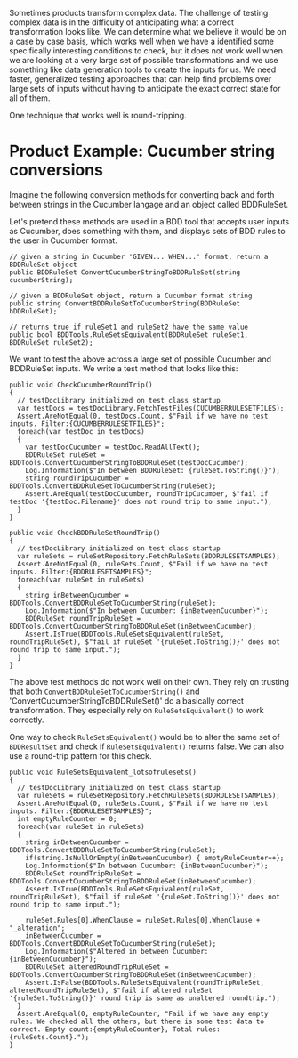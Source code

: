 Sometimes products transform complex data. The challenge
of testing complex data is in the difficulty of anticipating
what a correct transformation looks like. We can determine
what we believe it would be on a case by case basis, which works
well when we have a identified some specifically interesting
conditions to check, but it does not work well when we are
looking at a very large set of possible transformations and
we use something like data generation tools to create the inputs
for us. We need faster, generalized testing approaches that can
help find problems over large sets of inputs without having
to anticipate the exact correct state for all of them.

One technique that works well is round-tripping.



Product Example: Cucumber string conversions
============================================
Imagine the following conversion methods for
converting back and forth between strings in the
Cucumber langage and an object called BDDRuleSet.

Let's pretend these methods are used in a BDD
tool that accepts user inputs as Cucumber, does
something with them, and displays sets of BDD
rules to the user in Cucumber format.
```
// given a string in Cucumber 'GIVEN... WHEN...' format, return a BDDRuleSet object
public BDDRuleSet ConvertCucumberStringToBDDRuleSet(string cucumberString);

// given a BDDRuleSet object, return a Cucumber format string
public string ConvertBDDRuleSetToCucumberString(BDDRuleSet bDDRuleSet);

// returns true if ruleSet1 and ruleSet2 have the same value
public bool BDDTools.RuleSetsEquivalent(BDDRuleSet ruleSet1, BDDRuleSet ruleSet2);
```

We want to test the above across a large set of
possible Cucumber and BDDRuleSet inputs. We write a test method that
looks like this:

```
public void CheckCucumberRoundTrip()
{
  // testDocLibrary initialized on test class startup
  var testDocs = testDocLibrary.FetchTestFiles(CUCUMBERRULESETFILES);
  Assert.AreNotEqual(0, testDocs.Count, $"Fail if we have no test inputs. Filter:{CUCUMBERRULESETFILES}";
  foreach(var testDoc in testDocs)
  {
    var testDocCucumber = testDoc.ReadAllText();
    BDDRuleSet ruleSet = BDDTools.ConvertCucumberStringToBDDRuleSet(testDocCucumber);
    Log.Information($"In between BDDRuleSet: {ruleSet.ToString()}");
    string roundTripCucumber = BDDTools.ConvertBDDRuleSetToCucumberString(ruleSet);
    Assert.AreEqual(testDocCucumber, roundTripCucumber, $"fail if testDoc '{testDoc.Filename}' does not round trip to same input.");
  }
}

public void CheckBDDRuleSetRoundTrip()
{
  // testDocLibrary initialized on test class startup
  var ruleSets = ruleSetRepository.FetchRuleSets(BDDRULESETSAMPLES);
  Assert.AreNotEqual(0, ruleSets.Count, $"Fail if we have no test inputs. Filter:{BDDRULESETSAMPLES}";
  foreach(var ruleSet in ruleSets)
  {
    string inBetweenCucumber = BDDTools.ConvertBDDRuleSetToCucumberString(ruleSet);
    Log.Information($"In between Cucumber: {inBetweenCucumber}");
    BDDRuleSet roundTripRuleSet = BDDTools.ConvertCucumberStringToBDDRuleSet(inBetweenCucumber);
    Assert.IsTrue(BDDTools.RuleSetsEquivalent(ruleSet, roundTripRuleSet), $"fail if ruleSet '{ruleSet.ToString()}' does not round trip to same input.");
  }
}
```

The above test methods do not work well on their own. They
rely on trusting that both `ConvertBDDRuleSetToCucumberString()` and 
'ConvertCucumberStringToBDDRuleSet()' do a basically correct
transformation. They especially rely on `RuleSetsEquivalent()` to work correctly.

One way to check `RuleSetsEquivalent()` would be to alter the same set
of `BDDResultSet` and check if `RuleSetsEquivalent()` returns false. We
can also use a round-trip pattern for this check.
```
public void RuleSetsEquivalent_lotsofrulesets()
{
  // testDocLibrary initialized on test class startup
  var ruleSets = ruleSetRepository.FetchRuleSets(BDDRULESETSAMPLES);
  Assert.AreNotEqual(0, ruleSets.Count, $"Fail if we have no test inputs. Filter:{BDDRULESETSAMPLES}";
  int emptyRuleCounter = 0;
  foreach(var ruleSet in ruleSets)
  {
    string inBetweenCucumber = BDDTools.ConvertBDDRuleSetToCucumberString(ruleSet);
    if(string.IsNullOrEmpty(inBetweenCucumber) { emptyRuleCounter++};
    Log.Information($"In between Cucumber: {inBetweenCucumber}");
    BDDRuleSet roundTripRuleSet = BDDTools.ConvertCucumberStringToBDDRuleSet(inBetweenCucumber);
    Assert.IsTrue(BDDTools.RuleSetsEquivalent(ruleSet, roundTripRuleSet), $"fail if ruleSet '{ruleSet.ToString()}' does not round trip to same input.");

    ruleSet.Rules[0].WhenClause = ruleSet.Rules[0].WhenClause + "_alteration";
    inBetweenCucumber = BDDTools.ConvertBDDRuleSetToCucumberString(ruleSet);
    Log.Information($"Altered in between Cucumber: {inBetweenCucumber}");
    BDDRuleSet alteredRoundTripRuleSet = BDDTools.ConvertCucumberStringToBDDRuleSet(inBetweenCucumber);
    Assert.IsFalse(BDDTools.RuleSetsEquivalent(roundTripRuleSet, alteredRoundTripRuleSet), $"fail if altered ruleSet '{ruleSet.ToString()}' round trip is same as unaltered roundtrip.");
  }
  Assert.AreEqual(0, emptyRuleCounter, "Fail if we have any empty rules. We checked all the others, but there is some test data to correct. Empty count:{emptyRuleCounter}, Total rules: {ruleSets.Count}.");
}
```
